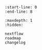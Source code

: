 ```{include} ../README.md
:start-line: 0
:end-line: 8
```

```{toctree}
:maxdepth: 1
:hidden:

nextflow
roadmap
changelog
```
